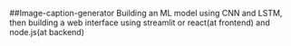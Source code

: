 ##Image-caption-generator
Building an ML model using CNN and LSTM, then building a web interface using streamlit or react(at frontend) and node.js(at backend)
